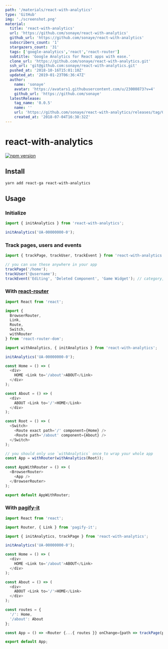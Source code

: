 ```yaml
---
path: '/materials/react-with-analytics'
type: 'GitHub'
img: './screenshot.png'
material:
  title: 'react-with-analytics'
  url: 'https://github.com/sonaye/react-with-analytics'
  github_url: 'https://github.com/sonaye/react-with-analytics'
  subscribers_count: '1'
  stargazers_count: '31'
  tags: ['google-analytics','react','react-router']
  subtitle: 'Google Analytics for React apps with ease.'
  clone_url: 'https://github.com/sonaye/react-with-analytics.git'
  ssh_url: 'git@github.com:sonaye/react-with-analytics.git'
  pushed_at: '2018-10-16T15:01:10Z'
  updated_at: '2019-01-23T06:36:47Z'
  author:
    name: 'sonaye'
    avatar: 'https://avatars1.githubusercontent.com/u/23000873?v=4'
    github_url: 'https://github.com/sonaye'
  latestRelease:
    tag_name: '0.0.5'
    name: ''
    url: 'https://github.com/sonaye/react-with-analytics/releases/tag/0.0.5'
    created_at: '2018-07-04T16:38:32Z'
---
```

# react-with-analytics

[![npm version](https://badge.fury.io/js/react-with-analytics.svg)](https://badge.fury.io/js/react-with-analytics)

## Install

```bash
yarn add react-ga react-with-analytics
```

## Usage

### Initialize

```js
import { initAnalytics } from 'react-with-analytics';

initAnalytics('UA-00000000-0');
```

### Track pages, users and events

```js
import { trackPage, trackUser, trackEvent } from 'react-with-analytics';

// you can use these anywhere in your app
trackPage('/home');
trackUser('@username');
trackEvent('Editing', 'Deleted Component', 'Game Widget'); // category, action, label
```

### With [react-router](https://github.com/ReactTraining/react-router)

```js
import React from 'react';

import {
  BrowserRouter,
  Link,
  Route,
  Switch,
  withRouter
} from 'react-router-dom';

import withAnalytics, { initAnalytics } from 'react-with-analytics';

initAnalytics('UA-00000000-0');

const Home = () => (
  <div>
    HOME <Link to='/about'>ABOUT</Link>
  </div>
);

const About = () => (
  <div>
    ABOUT <Link to='/'>HOME</Link>
  </div>
);

const Root = () => (
  <Switch>
    <Route exact path='/' component={Home} />
    <Route path='/about' component={About} />
  </Switch>
);

// you should only use `withAnalytics` once to wrap your whole app
const App = withRouter(withAnalytics(Root));

const AppWithRouter = () => (
  <BrowserRouter>
    <App />
  </BrowserRouter>
);

export default AppWithRouter;
```

### With [pagify-it](https://github.com/sonaye/pagify-it)

```js
import React from 'react';

import Router, { Link } from 'pagify-it';

import { initAnalytics, trackPage } from 'react-with-analytics';

initAnalytics('UA-00000000-0');

const Home = () => (
  <div>
    HOME <Link to='/about'>ABOUT</Link>
  </div>
);

const About = () => (
  <div>
    ABOUT <Link to='/'>HOME</Link>
  </div>
);

const routes = {
  '/': Home,
  '/about': About
};

const App = () => <Router {...{ routes }} onChange={path => trackPage(path)} />;

export default App;
```
